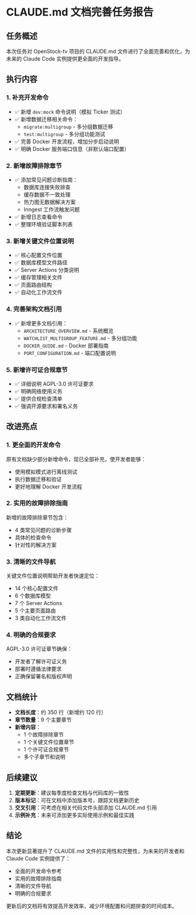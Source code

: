 # CLAUDE.md 文档完善任务报告

## 任务概述
本次任务对 OpenStock-tv 项目的 CLAUDE.md 文件进行了全面完善和优化，为未来的 Claude Code 实例提供更全面的开发指导。

## 执行内容

### 1. 补充开发命令
- ✅ 新增 `dev:mock` 命令说明（模拟 Ticker 测试）
- ✅ 新增数据迁移相关命令：
  - `migrate:multigroup` - 多分组数据迁移
  - `test:multigroup` - 多分组功能测试
- ✅ 完善 Docker 开发流程，增加分步启动说明
- ✅ 明确 Docker 服务端口信息（非默认端口配置）

### 2. 新增故障排除章节
- ✅ 添加常见问题诊断指南：
  - 数据库连接失败排查
  - 缓存数据不一致处理
  - 热力图无数据解决方案
  - Inngest 工作流触发问题
- ✅ 新增日志查看命令
- ✅ 整理环境验证脚本列表

### 3. 新增关键文件位置说明
- ✅ 核心配置文件位置
- ✅ 数据库模型文件路径
- ✅ Server Actions 分类说明
- ✅ 缓存管理相关文件
- ✅ 页面路由结构
- ✅ 自动化工作流文件

### 4. 完善架构文档引用
- ✅ 新增更多文档引用：
  - `ARCHITECTURE_OVERVIEW.md` - 系统概览
  - `WATCHLIST_MULTIGROUP_FEATURE.md` - 多分组功能
  - `DOCKER_GUIDE.md` - Docker 部署指南
  - `PORT_CONFIGURATION.md` - 端口配置说明

### 5. 新增许可证合规章节
- ✅ 详细说明 AGPL-3.0 许可证要求
- ✅ 明确网络使用义务
- ✅ 提供合规检查清单
- ✅ 强调开源要求和署名义务

## 改进亮点

### 1. 更全面的开发命令
原有文档缺少部分新增命令，现已全部补充，使开发者能够：
- 使用模拟模式进行离线测试
- 执行数据迁移和验证
- 更好地理解 Docker 开发流程

### 2. 实用的故障排除指南
新增的故障排除章节包含：
- 4 类常见问题的诊断步骤
- 具体的检查命令
- 针对性的解决方案

### 3. 清晰的文件导航
关键文件位置说明帮助开发者快速定位：
- 14 个核心配置文件
- 6 个数据库模型
- 7 个 Server Actions
- 5 个主要页面路由
- 3 类自动化工作流文件

### 4. 明确的合规要求
AGPL-3.0 许可证章节确保：
- 开发者了解许可证义务
- 部署时遵循法律要求
- 正确保留署名和版权声明

## 文档统计

- **文档长度**：约 350 行（新增约 120 行）
- **章节数量**：9 个主要章节
- **新增内容**：
  - 1 个故障排除章节
  - 1 个关键文件位置章节
  - 1 个许可证合规章节
  - 多个子章节和说明

## 后续建议

1. **定期更新**：建议每季度检查文档与代码库的一致性
2. **版本标记**：可在文档中添加版本号，跟踪文档更新历史
3. **交叉引用**：可考虑在相关代码文件头部添加 CLAUDE.md 引用
4. **示例补充**：未来可添加更多实际使用示例和最佳实践

## 结论

本次更新显著提升了 CLAUDE.md 文件的实用性和完整性，为未来的开发者和 Claude Code 实例提供了：
- 全面的开发命令参考
- 实用的故障排除指南
- 清晰的文件导航
- 明确的合规要求

更新后的文档将有效提高开发效率，减少环境配置和问题排查的时间成本。
